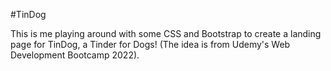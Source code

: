 #TinDog

This is me playing around with some CSS and Bootstrap to create a landing page for TinDog, a Tinder for Dogs! (The idea is from Udemy's Web Development Bootcamp 2022).

